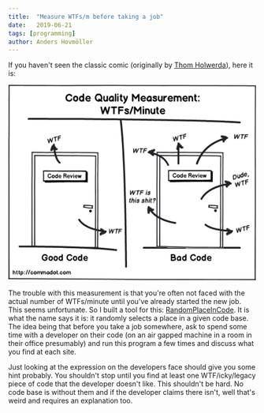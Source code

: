 ```yaml
---
title:	"Measure WTFs/m before taking a job"
date:	2019-06-21
tags: [programming]
author: Anders Hovmöller
---
```


If you haven't seen the classic comic (originally by [Thom Holwerda](http://www.osnews.com/story/19266/WTFs_m)), here it is:

![](/img/1*FqDN_tGNYrHX9WGnesB30g.png)

The trouble with this measurement is that you're often not faced with the actual number of WTFs/minute until you've already started the new job. This seems unfortunate. So I built a tool for this: [RandomPlaceInCode](https://github.com/boxed/RandomPlaceInCode). It is what the name says it is: it randomly selects a place in a given code base. The idea being that before you take a job somewhere, ask to spend some time with a developer on their code (on an air gapped machine in a room in their office presumably) and run this program a few times and discuss what you find at each site.

Just looking at the expression on the developers face should give you some hint probably. You shouldn't stop until you find at least one WTF/icky/legacy piece of code that the developer doesn't like. This shouldn't be hard. No code base is without them and if the developer claims there isn't, well that's weird and requires an explanation too.
